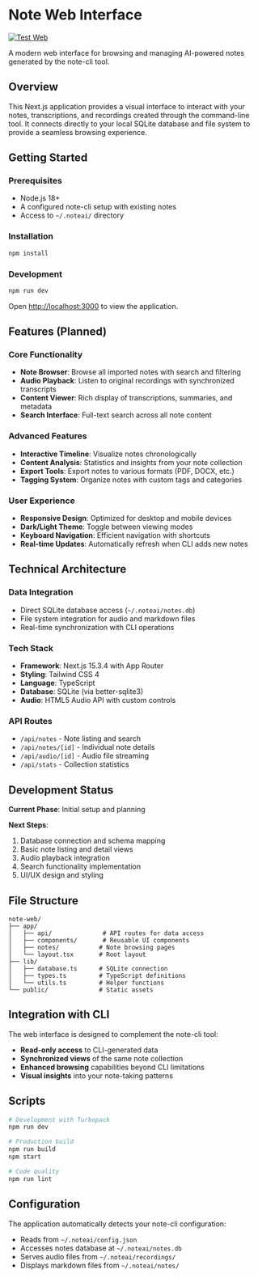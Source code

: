 # Note Web Interface

[![Test Web](https://github.com/lukeymclukeface/note/actions/workflows/test-web.yml/badge.svg?branch=master)](https://github.com/lukeymclukeface/note/actions/workflows/test-web.yml)

A modern web interface for browsing and managing AI-powered notes generated by the note-cli tool.

## Overview

This Next.js application provides a visual interface to interact with your notes, transcriptions, and recordings created through the command-line tool. It connects directly to your local SQLite database and file system to provide a seamless browsing experience.

## Getting Started

### Prerequisites
- Node.js 18+
- A configured note-cli setup with existing notes
- Access to `~/.noteai/` directory

### Installation
```bash
npm install
```

### Development
```bash
npm run dev
```

Open [http://localhost:3000](http://localhost:3000) to view the application.

## Features (Planned)

### Core Functionality
- **Note Browser**: Browse all imported notes with search and filtering
- **Audio Playback**: Listen to original recordings with synchronized transcripts
- **Content Viewer**: Rich display of transcriptions, summaries, and metadata
- **Search Interface**: Full-text search across all note content

### Advanced Features
- **Interactive Timeline**: Visualize notes chronologically
- **Content Analysis**: Statistics and insights from your note collection
- **Export Tools**: Export notes to various formats (PDF, DOCX, etc.)
- **Tagging System**: Organize notes with custom tags and categories

### User Experience
- **Responsive Design**: Optimized for desktop and mobile devices
- **Dark/Light Theme**: Toggle between viewing modes
- **Keyboard Navigation**: Efficient navigation with shortcuts
- **Real-time Updates**: Automatically refresh when CLI adds new notes

## Technical Architecture

### Data Integration
- Direct SQLite database access (`~/.noteai/notes.db`)
- File system integration for audio and markdown files
- Real-time synchronization with CLI operations

### Tech Stack
- **Framework**: Next.js 15.3.4 with App Router
- **Styling**: Tailwind CSS 4
- **Language**: TypeScript
- **Database**: SQLite (via better-sqlite3)
- **Audio**: HTML5 Audio API with custom controls

### API Routes
- `/api/notes` - Note listing and search
- `/api/notes/[id]` - Individual note details
- `/api/audio/[id]` - Audio file streaming
- `/api/stats` - Collection statistics

## Development Status

**Current Phase**: Initial setup and planning

**Next Steps**:
1. Database connection and schema mapping
2. Basic note listing and detail views
3. Audio playback integration
4. Search functionality implementation
5. UI/UX design and styling

## File Structure

```
note-web/
├── app/
│   ├── api/              # API routes for data access
│   ├── components/       # Reusable UI components
│   ├── notes/           # Note browsing pages
│   └── layout.tsx       # Root layout
├── lib/
│   ├── database.ts      # SQLite connection
│   ├── types.ts         # TypeScript definitions
│   └── utils.ts         # Helper functions
└── public/              # Static assets
```

## Integration with CLI

The web interface is designed to complement the note-cli tool:
- **Read-only access** to CLI-generated data
- **Synchronized views** of the same note collection
- **Enhanced browsing** capabilities beyond CLI limitations
- **Visual insights** into your note-taking patterns

## Scripts

```bash
# Development with Turbopack
npm run dev

# Production build
npm run build
npm start

# Code quality
npm run lint
```

## Configuration

The application automatically detects your note-cli configuration:
- Reads from `~/.noteai/config.json`
- Accesses notes database at `~/.noteai/notes.db`
- Serves audio files from `~/.noteai/recordings/`
- Displays markdown files from `~/.noteai/notes/`
